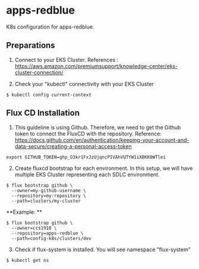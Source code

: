 # apps-redblue
K8s configuration for apps-redblue.

## Preparations
1. Connect to your EKS Cluster. 
References : https://aws.amazon.com/premiumsupport/knowledge-center/eks-cluster-connection/

2. Check your "kubectl" connectivity with your EKS Cluster
```
$ kubectl config current-context
```

## Flux CD Installation

1. This guideline is using Github. Therefore, we need to get the Github token to connect the FluxCD with the repository. 
Reference: https://docs.github.com/en/authentication/keeping-your-account-and-data-secure/creating-a-personal-access-token
```
export GITHUB_TOKEN=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
```

2. Create fluxcd bootstrap for each environment. In this setup, we will have multiple EKS Cluster representing each SDLC environment.
```
$ flux bootstrap github \
  --owner=my-github-username \
  --repository=my-repository \
  --path=clusters/my-cluster 
```

**Example: **
```
$ flux bootstrap github \
  --owner=ccs1910 \
  --repository=apps-redblue \
  --path=config-k8s/clusters/dev 
```

3. Check if flux-system is installed. You will see namespace "flux-system" 
```
$ kubectl get ns
```
